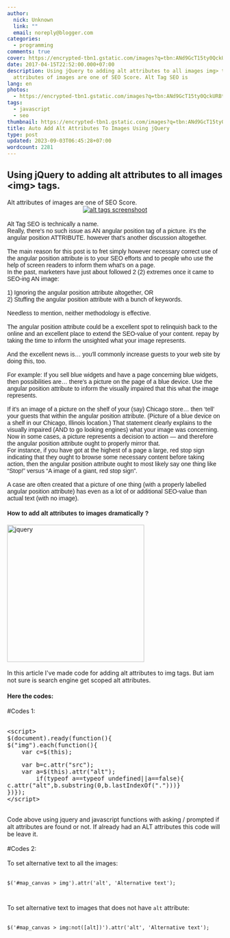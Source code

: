 ```yaml
---
author:
  nick: Unknown
  link: ""
  email: noreply@blogger.com
categories:
  - programming
comments: true
cover: https://encrypted-tbn1.gstatic.com/images?q=tbn:ANd9GcT15ty0QckURBti5Zj3AddI7sOew19yh8zjKsfJC3Wlu0dFXd2rVQ
date: 2017-04-15T22:52:00.000+07:00
description: Using jQuery to adding alt attributes to all images img> tags. Alt
  attributes of images are one of SEO Score. Alt Tag SEO is
lang: en
photos:
  - https://encrypted-tbn1.gstatic.com/images?q=tbn:ANd9GcT15ty0QckURBti5Zj3AddI7sOew19yh8zjKsfJC3Wlu0dFXd2rVQ
tags:
  - javascript
  - seo
thumbnail: https://encrypted-tbn1.gstatic.com/images?q=tbn:ANd9GcT15ty0QckURBti5Zj3AddI7sOew19yh8zjKsfJC3Wlu0dFXd2rVQ
title: Auto Add Alt Attributes To Images Using jQuery
type: post
updated: 2023-09-03T06:45:28+07:00
wordcount: 2281
---
```


<div dir="ltr" style="text-align: left;" trbidi="on"><h2>    Using jQuery to adding alt attributes to all images &lt;img&gt; tags. </h2>Alt attributes of images are one of SEO Score. <br><div class="separator" style="clear: both; text-align: center;"><a href="https://encrypted-tbn1.gstatic.com/images?q=tbn:ANd9GcT15ty0QckURBti5Zj3AddI7sOew19yh8zjKsfJC3Wlu0dFXd2rVQ" imageanchor="1" style="margin-left: 1em; margin-right: 1em;" rel="noopener noreferer nofollow"><img alt="alt tags screenshoot" border="0" src="https://encrypted-tbn1.gstatic.com/images?q=tbn:ANd9GcT15ty0QckURBti5Zj3AddI7sOew19yh8zjKsfJC3Wlu0dFXd2rVQ" title="alt tags screenshoot"></a></div><br><div style="font-family: Arial, Helvetica, sans-serif;"><span style="font-family: &quot;arial&quot; , &quot;helvetica&quot; , sans-serif;">Alt Tag SEO is technically a name.</span><br><span style="font-family: &quot;arial&quot; , &quot;helvetica&quot; , sans-serif;">Really, there's no such issue as AN angular position tag of a picture. it's the angular position ATTRIBUTE. however that's another discussion altogether.</span><br><span style="font-family: &quot;arial&quot; , &quot;helvetica&quot; , sans-serif;"><br></span><span style="font-family: &quot;arial&quot; , &quot;helvetica&quot; , sans-serif;">The main reason for this post is to fret simply however necessary correct use of the angular position attribute is to your SEO efforts and to people who use the help of screen readers to inform them what's on a page.</span><br><span style="font-family: &quot;arial&quot; , &quot;helvetica&quot; , sans-serif;">In the past, marketers have just about followed 2 (2) extremes once it came to SEO-ing AN image:</span><br><span style="font-family: &quot;arial&quot; , &quot;helvetica&quot; , sans-serif;"><br></span><span style="font-family: &quot;arial&quot; , &quot;helvetica&quot; , sans-serif;">1) Ignoring the angular position attribute altogether, OR</span><br><span style="font-family: &quot;arial&quot; , &quot;helvetica&quot; , sans-serif;">2) Stuffing the angular position attribute with a bunch of keywords.</span><br><span style="font-family: &quot;arial&quot; , &quot;helvetica&quot; , sans-serif;"><br></span><span style="font-family: &quot;arial&quot; , &quot;helvetica&quot; , sans-serif;">Needless to mention, neither methodology is effective.</span><br><span style="font-family: &quot;arial&quot; , &quot;helvetica&quot; , sans-serif;"><br></span><span style="font-family: &quot;arial&quot; , &quot;helvetica&quot; , sans-serif;">The angular position attribute could be a excellent spot to relinquish back to the online and an excellent place to extend the SEO-value of your content. repay by taking the time to inform the unsighted what your image represents.</span><br><span style="font-family: &quot;arial&quot; , &quot;helvetica&quot; , sans-serif;"><br></span><span style="font-family: &quot;arial&quot; , &quot;helvetica&quot; , sans-serif;">And the excellent news is… you'll commonly increase guests to your web site by doing this, too.</span><br><span style="font-family: &quot;arial&quot; , &quot;helvetica&quot; , sans-serif;"><br></span><span style="font-family: &quot;arial&quot; , &quot;helvetica&quot; , sans-serif;">For example: If you sell blue widgets and have a page concerning blue widgets, then possibilities are… there's a picture on the page of a blue device. Use the angular position attribute to inform the visually impaired that this what the image represents.</span><br><span style="font-family: &quot;arial&quot; , &quot;helvetica&quot; , sans-serif;"><br></span><span style="font-family: &quot;arial&quot; , &quot;helvetica&quot; , sans-serif;">If it's an image of a picture on the shelf of your (say) Chicago store… then ‘tell’ your guests that within the angular position attribute. (Picture of a blue device on a shelf in our Chicago, Illinois location.) That statement clearly explains to the visually impaired (AND to go looking engines) what your image was concerning.</span><br><span style="font-family: &quot;arial&quot; , &quot;helvetica&quot; , sans-serif;">Now in some cases, a picture represents a decision to action — and therefore the angular position attribute ought to properly mirror that.</span><br><span style="font-family: &quot;arial&quot; , &quot;helvetica&quot; , sans-serif;">For instance, if you have got at the highest of a page a large, red stop sign indicating that they ought to browse some necessary content before taking action, then the angular position attribute ought to most likely say one thing like “Stop!” versus “A image of a giant, red stop sign”.</span><br><span style="font-family: &quot;arial&quot; , &quot;helvetica&quot; , sans-serif;"><br></span><span style="font-family: &quot;arial&quot; , &quot;helvetica&quot; , sans-serif;">A case are often created that a picture of one thing (with a properly labelled angular position attribute) has even as a lot of or additional SEO-value than actual text (with no image).</span></div><h4 style="font-family: Arial, Helvetica, sans-serif; text-align: left;">How to add alt attributes to images dramatically ?</h4><div><img alt="jquery" height="320" src="https://encrypted-tbn1.gstatic.com/images?q=tbn:ANd9GcSb0MQpApk1AnCcliWTM687M3_IfAgAtydYlF6wyWUXWLg-czIn" title="jquery" width="320"></div><div><br></div>In this article I've made code for adding alt attributes to img tags. But     iam not sure is search engine get scoped alt attributes. <br><h4>    Here the codes: </h4><div></div><div>#Codes 1:     <br><br></div><pre>&lt;script&gt;<br>$(document).ready(function(){<br>$("img").each(function(){<br>    var c=$(this);</pre><pre>    var b=c.attr("src");<br>    var a=$(this).attr("alt");<br>        if(typeof a==typeof undefined||a==false){<br>c.attr("alt",b.substring(0,b.lastIndexOf(".")))}<br>})});<br>&lt;/script&gt;</pre><br>Code above using jquery and javascript functions with asking / prompted if     alt attributes are found or not. If already had an ALT attributes this code     will be leave it. <br><br><div></div><div>#Codes 2:     <br><br></div><div></div><div>To set alternative text to all the images:     <br><br><pre><code>$('#map_canvas &gt; img').attr('alt', 'Alternative text');</code></pre><pre><code><br></code></pre>To set alternative text to images that does not have <code>alt</code>        attribute:     <br><br><pre><code>$('#map_canvas &gt; img:not([alt])').attr('alt', 'Alternative text');</code></pre></div></div>
